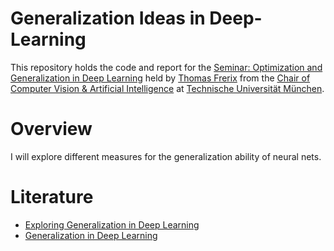 # Generalization Ideas in Deep-Learning

This repository holds the code and report for the [Seminar: Optimization and Generalization in Deep Learning](https://vision.in.tum.de/teaching/ws2019/dltheory_ws19) held by [Thomas Frerix](https://vision.in.tum.de/members/frerix) from the [Chair of Computer Vision & Artificial Intelligence](https://vision.in.tum.de/) at [Technische Universität München](https://www.tum.de/).

# Overview
I will explore different measures for the generalization ability of neural nets.

# Literature
- [Exploring Generalization in Deep Learning](https://papers.nips.cc/paper/7176-exploring-generalization-in-deep-learning.pdf)
- [Generalization in Deep Learning](https://arxiv.org/pdf/1710.05468.pdf)